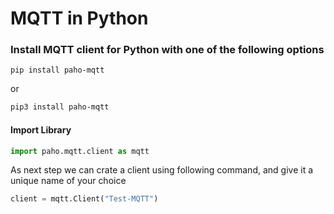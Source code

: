 # MQTT in Python

### Install MQTT client for Python with one of the following options

```shell
pip install paho-mqtt
```

or

```bash
pip3 install paho-mqtt
```

#### Import Library

```python
import paho.mqtt.client as mqtt
```

As next step we can crate a client using following command, and give it a unique name of your choice

```python
client = mqtt.Client("Test-MQTT") 
```

